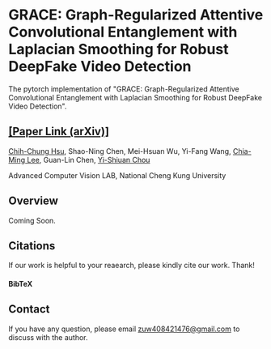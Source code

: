 # GRACE: Graph-Regularized Attentive Convolutional Entanglement with Laplacian Smoothing for Robust DeepFake Video Detection
The pytorch implementation of "GRACE: Graph-Regularized Attentive Convolutional Entanglement with Laplacian Smoothing for Robust DeepFake Video Detection".


## [[Paper Link (arXiv)]](https://arxiv.org/abs/2404.15781)

[Chih-Chung Hsu](https://cchsu.info/), Shao-Ning Chen, Mei-Hsuan Wu, Yi-Fang Wang, [Chia-Ming Lee](https://ming053l.github.io/), Guan-Lin Chen, [Yi-Shiuan Chou](https://nelly0421.github.io/)

Advanced Computer Vision LAB, National Cheng Kung University

## Overview

Coming Soon. 




## Citations

If our work is helpful to your reaearch, please kindly cite our work. Thank!

#### BibTeX


## Contact
If you have any question, please email zuw408421476@gmail.com to discuss with the author.
